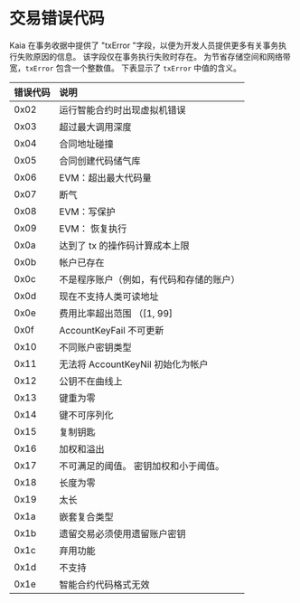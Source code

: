 # 交易错误代码

Kaia 在事务收据中提供了 "txError "字段，以便为开发人员提供更多有关事务执行失败原因的信息。 该字段仅在事务执行失败时存在。 为节省存储空间和网络带宽，`txError` 包含一个整数值。 下表显示了 `txError` 中值的含义。

| 错误代码 | 说明                                                                      |
| :--- | :---------------------------------------------------------------------- |
| 0x02 | 运行智能合约时出现虚拟机错误                                                          |
| 0x03 | 超过最大调用深度                                                                |
| 0x04 | 合同地址碰撞                                                                  |
| 0x05 | 合同创建代码储气库                                                               |
| 0x06 | EVM：超出最大代码量                                                             |
| 0x07 | 断气                                                                      |
| 0x08 | EVM：写保护                                                                 |
| 0x09 | EVM： 恢复执行                                                               |
| 0x0a | 达到了 tx 的操作码计算成本上限                                                       |
| 0x0b | 帐户已存在                                                                   |
| 0x0c | 不是程序账户（例如，有代码和存储的账户）                                                    |
| 0x0d | 现在不支持人类可读地址                                                             |
| 0x0e | 费用比率超出范围 （[1, 99\] |
| 0x0f | AccountKeyFail 不可更新                                                     |
| 0x10 | 不同账户密钥类型                                                                |
| 0x11 | 无法将 AccountKeyNil 初始化为帐户                                                |
| 0x12 | 公钥不在曲线上                                                                 |
| 0x13 | 键重为零                                                                    |
| 0x14 | 键不可序列化                                                                  |
| 0x15 | 复制钥匙                                                                    |
| 0x16 | 加权和溢出                                                                   |
| 0x17 | 不可满足的阈值。 密钥加权和小于阈值。                                                     |
| 0x18 | 长度为零                                                                    |
| 0x19 | 太长                                                                      |
| 0x1a | 嵌套复合类型                                                                  |
| 0x1b | 遗留交易必须使用遗留账户密钥                                                          |
| 0x1c | 弃用功能                                                                    |
| 0x1d | 不支持                                                                     |
| 0x1e | 智能合约代码格式无效                                                              |
